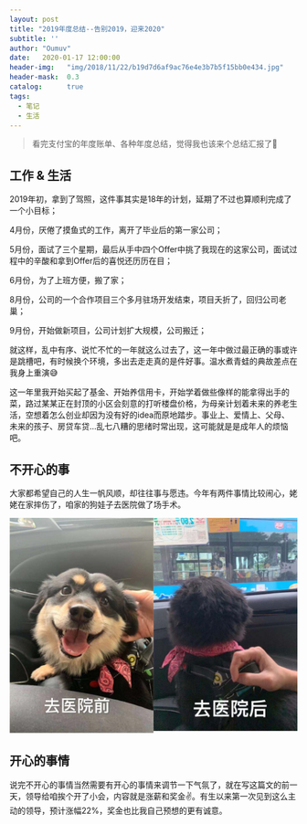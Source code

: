 ```yaml
---
layout: post
title: "2019年度总结--告别2019，迎来2020"
subtitle: ''
author: "Oumuv"
date:   2020-01-17 12:00:00
header-img:   "img/2018/11/22/b19d7d6af9ac76e4e3b7b5f15bb0e434.jpg"
header-mask:  0.3
catalog:      true
tags:
  - 笔记
  - 生活
---
```


> 看完支付宝的年度账单、各种年度总结，觉得我也该来个总结汇报了🙂



## 工作 & 生活

2019年初，拿到了驾照，这件事其实是18年的计划，延期了不过也算顺利完成了一个小目标；

4月份，厌倦了摸鱼式的工作，离开了毕业后的第一家公司；

5月份，面试了三个星期，最后从手中四个Offer中挑了我现在的这家公司，面试过程中的辛酸和拿到Offer后的喜悦还历历在目；

6月份，为了上班方便，搬了家；

8月份，公司的一个合作项目三个多月驻场开发结束，项目夭折了，回归公司老巢；

9月份，开始做新项目，公司计划扩大规模，公司搬迁；


就这样，乱中有序、说忙不忙的一年就这么过去了，这一年中做过最正确的事或许是跳槽吧，有时候换个环境，多出去走走真的是件好事。温水煮青蛙的典故差点在我身上重演😅

这一年里我开始买起了基金、开始养信用卡，开始学着做些像样的能拿得出手的菜，路过某某正在封顶的小区会刻意的打听楼盘价格，为母亲计划着未来的养老生活，空想着怎么创业却因为没有好的idea而原地踏步。事业上、爱情上、父母、未来的孩子、房贷车贷…乱七八糟的思绪时常出现，这可能就是是成年人的烦恼吧。



## 不开心的事

大家都希望自己的人生一帆风顺，却往往事与愿违。今年有两件事情比较闹心，姥姥在家摔伤了，咱家的狗娃子去医院做了场手术。

![image-20200117150721375](../img/2019/01/image-20200117150721375.png)



## 开心的事情

说完不开心的事情当然需要有开心的事情来调节一下气氛了，就在写这篇文的前一天，领导给咱挨个开了小会，内容就是涨薪和奖金✌️。有生以来第一次见到这么主动的领导，预计涨幅22%，奖金也比我自己预想的更有诚意。

